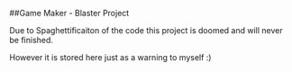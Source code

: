 ##Game Maker - Blaster Project

Due to Spaghettificaiton of the code this project is doomed and will never be finished.

However it is stored here just as a warning to myself :)
